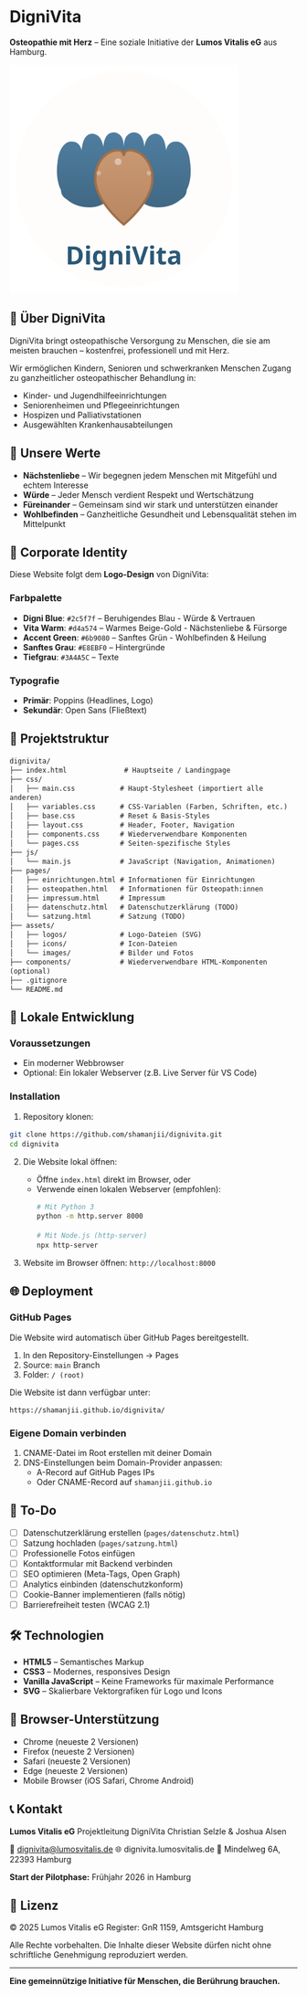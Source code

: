 # DigniVita

**Osteopathie mit Herz** – Eine soziale Initiative der **Lumos Vitalis eG** aus Hamburg.

![DigniVita Logo](assets/logos/dignivita-logo.svg)

## 📖 Über DigniVita

DigniVita bringt osteopathische Versorgung zu Menschen, die sie am meisten brauchen – kostenfrei, professionell und mit Herz.

Wir ermöglichen Kindern, Senioren und schwerkranken Menschen Zugang zu ganzheitlicher osteopathischer Behandlung in:
- Kinder- und Jugendhilfeeinrichtungen
- Seniorenheimen und Pflegeeinrichtungen
- Hospizen und Palliativstationen
- Ausgewählten Krankenhausabteilungen

## 🌟 Unsere Werte

- **Nächstenliebe** – Wir begegnen jedem Menschen mit Mitgefühl und echtem Interesse
- **Würde** – Jeder Mensch verdient Respekt und Wertschätzung
- **Füreinander** – Gemeinsam sind wir stark und unterstützen einander
- **Wohlbefinden** – Ganzheitliche Gesundheit und Lebensqualität stehen im Mittelpunkt

## 🎨 Corporate Identity

Diese Website folgt dem **Logo-Design** von DigniVita:

### Farbpalette
- **Digni Blue**: `#2c5f7f` – Beruhigendes Blau - Würde & Vertrauen
- **Vita Warm**: `#d4a574` – Warmes Beige-Gold - Nächstenliebe & Fürsorge
- **Accent Green**: `#6b9080` – Sanftes Grün - Wohlbefinden & Heilung
- **Sanftes Grau**: `#E8EBF0` – Hintergründe
- **Tiefgrau**: `#3A4A5C` – Texte

### Typografie
- **Primär**: Poppins (Headlines, Logo)
- **Sekundär**: Open Sans (Fließtext)

## 📁 Projektstruktur

```
dignivita/
├── index.html              # Hauptseite / Landingpage
├── css/
│   ├── main.css           # Haupt-Stylesheet (importiert alle anderen)
│   ├── variables.css      # CSS-Variablen (Farben, Schriften, etc.)
│   ├── base.css           # Reset & Basis-Styles
│   ├── layout.css         # Header, Footer, Navigation
│   ├── components.css     # Wiederverwendbare Komponenten
│   └── pages.css          # Seiten-spezifische Styles
├── js/
│   └── main.js            # JavaScript (Navigation, Animationen)
├── pages/
│   ├── einrichtungen.html # Informationen für Einrichtungen
│   ├── osteopathen.html   # Informationen für Osteopath:innen
│   ├── impressum.html     # Impressum
│   ├── datenschutz.html   # Datenschutzerklärung (TODO)
│   └── satzung.html       # Satzung (TODO)
├── assets/
│   ├── logos/             # Logo-Dateien (SVG)
│   ├── icons/             # Icon-Dateien
│   └── images/            # Bilder und Fotos
├── components/            # Wiederverwendbare HTML-Komponenten (optional)
├── .gitignore
└── README.md
```

## 🚀 Lokale Entwicklung

### Voraussetzungen
- Ein moderner Webbrowser
- Optional: Ein lokaler Webserver (z.B. Live Server für VS Code)

### Installation

1. Repository klonen:
```bash
git clone https://github.com/shamanjii/dignivita.git
cd dignivita
```

2. Die Website lokal öffnen:
   - Öffne `index.html` direkt im Browser, oder
   - Verwende einen lokalen Webserver (empfohlen):
     ```bash
     # Mit Python 3
     python -m http.server 8000

     # Mit Node.js (http-server)
     npx http-server
     ```

3. Website im Browser öffnen: `http://localhost:8000`

## 🌐 Deployment

### GitHub Pages

Die Website wird automatisch über GitHub Pages bereitgestellt.

1. In den Repository-Einstellungen → Pages
2. Source: `main` Branch
3. Folder: `/ (root)`

Die Website ist dann verfügbar unter:
```
https://shamanjii.github.io/dignivita/
```

### Eigene Domain verbinden

1. CNAME-Datei im Root erstellen mit deiner Domain
2. DNS-Einstellungen beim Domain-Provider anpassen:
   - A-Record auf GitHub Pages IPs
   - Oder CNAME-Record auf `shamanjii.github.io`

## 📝 To-Do

- [ ] Datenschutzerklärung erstellen (`pages/datenschutz.html`)
- [ ] Satzung hochladen (`pages/satzung.html`)
- [ ] Professionelle Fotos einfügen
- [ ] Kontaktformular mit Backend verbinden
- [ ] SEO optimieren (Meta-Tags, Open Graph)
- [ ] Analytics einbinden (datenschutzkonform)
- [ ] Cookie-Banner implementieren (falls nötig)
- [ ] Barrierefreiheit testen (WCAG 2.1)

## 🛠️ Technologien

- **HTML5** – Semantisches Markup
- **CSS3** – Modernes, responsives Design
- **Vanilla JavaScript** – Keine Frameworks für maximale Performance
- **SVG** – Skalierbare Vektorgrafiken für Logo und Icons

## 📱 Browser-Unterstützung

- Chrome (neueste 2 Versionen)
- Firefox (neueste 2 Versionen)
- Safari (neueste 2 Versionen)
- Edge (neueste 2 Versionen)
- Mobile Browser (iOS Safari, Chrome Android)

## 📞 Kontakt

**Lumos Vitalis eG**
Projektleitung DigniVita
Christian Selzle & Joshua Alsen

📧 dignivita@lumosvitalis.de
🌐 dignivita.lumosvitalis.de
📍 Mindelweg 6A, 22393 Hamburg

**Start der Pilotphase:** Frühjahr 2026 in Hamburg

## 📄 Lizenz

© 2025 Lumos Vitalis eG
Register: GnR 1159, Amtsgericht Hamburg

Alle Rechte vorbehalten. Die Inhalte dieser Website dürfen nicht ohne schriftliche Genehmigung reproduziert werden.

---

**Eine gemeinnützige Initiative für Menschen, die Berührung brauchen.**

